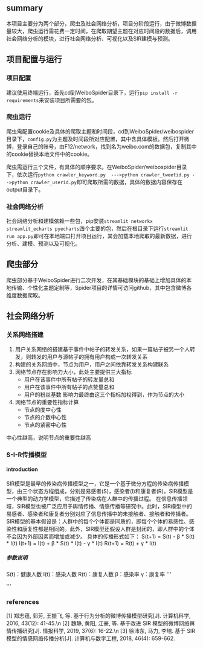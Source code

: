 ## summary

本项目主要分为两个部分，爬虫及社会网络分析，项目分阶段运行，由于微博数据量较大，爬虫运行需花费一定时间，在爬取期望主题在对应时间段的数据后，调用社会网络分析的模块，进行社会网络分析、可视化以及SIR建模与预测。

## 项目配置与运行

### 项目配置

建议使用终端运行，首先cd到WeiboSpider目录下，运行`pip install -r requirements`来安装项目所需要的包。

### 爬虫运行

爬虫需配置cookie及具体的爬取主题和时间段，cd到WeiboSpider/weibospider目录下，`config.py`为主题及时间段所对应配置，其中含具体模板。然后打开微博，登录自己的账号，由F12/network，找到名为weibo.com的数据包，复制其中的cookie替换本地文件中的cookie。

爬虫需运行三个文件，有具体的顺序要求。在WeiboSpider/weibospider目录下，依次运行`python crawler_keyword.py  --->python crawler_tweetid.py -->python crawler_userid.py`即可爬取所需的数据，具体的数据内容保存在output目录下。

### 社会网络分析

社会网络分析和建模依赖一些包，pip安装`streamlit networkx streamlit_echarts pyecharts`四个主要的包，然后在根目录下运行`streamlit run app.py`即可在本地端口打开项目运行，其会加载本地爬取的最新数据，进行分析、建模、预测以及可视化。

## 爬虫部分

爬虫部分基于WeiboSpider进行二次开发，在其基础模块的基础上增加具体的本地传输、个性化主题定制等，Spider项目的详情可访问github，其中包含微博各维度数据爬取。

## 社会网络分析

### 关系网络搭建
1. 用户关系网络的搭建基于事件中帖子的转发关系，如果一篇帖子被另一个人转发，则转发的用户与源帖子的拥有用户构成一次转发关系
2. 构建的关系网络中，节点为用户，用户之间依靠转发关系构建联系
3. 网络节点存在影响力大小，此处主要提供三大指标
    - 用户在该事件中所有帖子的转发量总和
    - 用户在该事件中所有帖子的点赞量总和
    - 用户的粉丝基数
    影响力最终由这三个指标加权得到，作为节点的大小
4. 网络节点的重要性指标计算
    - 节点的度中心性
    - 节点的介数中心性
    - 节点的紧密中心性

中心性越高，说明节点的重要性越高


### S-I-R传播模型

#### introduction
SIR模型是最早的传染病传播模型之一，它是一个基于微分方程的传染病传播模型，由三个状态方程组成，分别是易感者(S)，感染者(I)和康复者(R)。SIR模型是一个典型的动力学模型，它描述了传染病在人群中的传播过程。
在信息传播领域，SIR模型也被广泛应用于舆情传播、情感传播等研究中。此时，SIR模型中的易感者、感染者和康复者分别对应了信息传播中的未接触者、接触者和传播者。
SIR模型的基本假设是：人群中的每个个体都是同质的，即每个个体的易感性、感染性和康复性都是相同的。此外，SIR模型还假设人群是封闭的，即人群中的个体不会因为外部因素而增加或减少。
具体的传播形式如下：
S(t+1) = S(t) - β * S(t) * I(t)
I(t+1) = I(t) + β * S(t) * I(t) - γ * I(t)
R(t+1) = R(t) + γ * I(t)

##### 参数说明
S(t)：健康人数
I(t)：感染人数
R(t)：康复人数
β：感染率
γ：康复率
'''

'''
### references

[1] 郑志蕴, 郭芳, 王振飞, 等. 基于行为分析的微博传播模型研究[J]. 计算机科学, 2016, 43(12): 41-45.\n
[2] 魏静, 黄阳, 江豪, 等. 基于改进 SIR 模型的微博网络舆情传播研究[J]. 情报科学, 2019, 37(6): 16-22.\n
[3] 徐沛东, 马力, 李培. 基于 SIR 模型的情感网络传播分析[J]. 计算机与数字工程, 2018, 46(4): 659-662.